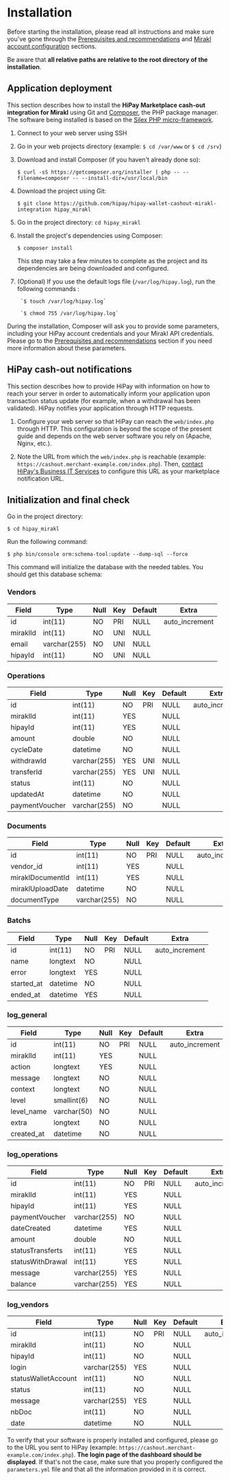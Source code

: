 # Installation

Before starting the installation, please read all instructions and make sure you've gone through the [Prerequisites and recommendations](https://developer.hipay.com/doc/hipay-marketplace-cashout-mirakl-integration/#prerequisites-and-recommendations) and [Mirakl account configuration](https://developer.hipay.com/doc/hipay-marketplace-cashout-mirakl-integration/#mirakl-account-configuration) sections. 

Be aware that **all relative paths are relative to the root directory of the installation**.

## Application deployment

This section describes how to install the **HiPay Marketplace cash-out integration for Mirakl** using Git and [Composer](https://getcomposer.org/), the PHP package manager. The software being installed is based on the [Silex PHP micro-framework](http://silex.sensiolabs.org/).

1. Connect to your web server using SSH

2. Go in your web projects directory (example: `$ cd /var/www` or `$ cd /srv`)
	
3. Download and install Composer (if you haven't already done so): 

	`$ curl -sS https://getcomposer.org/installer | php -- --filename=composer -- --install-dir=/usr/local/bin`
	
4. Download the project using Git:

	`$ git clone https://github.com/hipay/hipay-wallet-cashout-mirakl-integration hipay_mirakl`

5. Go in the project directory: `cd hipay_mirakl`

6. Install the project's dependencies using Composer:

	`$ composer install` 
	
	This step may take a few minutes to complete as the project and its dependencies are being downloaded and configured.
7. (Optional) If you use the default logs file (`/var/log/hipay.log`), run the following commands : 
        
        `$ touch /var/log/hipay.log`

        `$ chmod 755 /var/log/hipay.log`

During the installation, Composer will ask you to provide some parameters, including your HiPay account credentials and your Mirakl API credentials. Please go to the [Prerequisites and recommendations](https://developer.hipay.com/doc/hipay-marketplace-cashout-mirakl-integration/#prerequisites-and-recommendations) section if you need more information about these parameters.

## HiPay cash-out notifications

This section describes how to provide HiPay with information on how to reach your server in order to automatically inform your application upon transaction status update (for example, when a withdrawal has been validated). HiPay notifies your application through HTTP requests.

1. Configure your web server so that HiPay can reach the `web/index.php` through HTTP. This configuration is beyond the scope of the present guide and depends on the web server software you rely on (Apache, Nginx, etc.).

2. Note the URL from which the `web/index.php` is reachable (example: `https://cashout.merchant-example.com/index.php`). Then, [contact HiPay's Business IT Services](https://support.hipay.com) to configure this URL as your marketplace notification URL.

## Initialization and final check

Go in the project directory: 

	$ cd hipay_mirakl

Run the following command:

	$ php bin/console orm:schema-tool:update --dump-sql --force

This command will initialize the database with the needed tables. You should get this database schema:
	
### Vendors

| Field    | Type         | Null | Key | Default | Extra          |
|----------|--------------|------|-----|---------|----------------|
| id       | int(11)      | NO   | PRI | NULL    | auto_increment |
| miraklId | int(11)      | NO   | UNI | NULL    |                |
| email    | varchar(255) | NO   | UNI | NULL    |                |
| hipayId  | int(11)      | NO   | UNI | NULL    |                |

### Operations

| Field          | Type         | Null | Key | Default | Extra          |
|----------------|--------------|------|-----|---------|----------------|
| id             | int(11)      | NO   | PRI | NULL    | auto_increment |
| miraklId       | int(11)      | YES  |     | NULL    |                |
| hipayId        | int(11)      | YES  |     | NULL    |                |
| amount         | double       | NO   |     | NULL    |                |
| cycleDate      | datetime     | NO   |     | NULL    |                |
| withdrawId     | varchar(255) | YES  | UNI | NULL    |                |
| transferId     | varchar(255) | YES  | UNI | NULL    |                |
| status         | int(11)      | NO   |     | NULL    |                |
| updatedAt      | datetime     | NO   |     | NULL    |                |
| paymentVoucher | varchar(255) | NO   |     | NULL    |                |

### Documents

| Field            | Type         | Null | Key | Default | Extra          |
|------------------|--------------|------|-----|---------|----------------|
| id               | int(11)      | NO   | PRI | NULL    | auto_increment |
| vendor_id        | int(11)      | YES  |     | NULL    |                |
| miraklDocumentId | int(11)      | YES  |     | NULL    |                |
| miraklUploadDate | datetime     | NO   |     | NULL    |                |
| documentType     | varchar(255) | NO   |     | NULL    |                |

### Batchs

| Field            | Type         | Null | Key | Default | Extra          |
|------------------|--------------|------|-----|---------|----------------|
| id               | int(11)      | NO   | PRI | NULL    | auto_increment |
| name             | longtext     | NO   |     | NULL    |                |
| error            | longtext     | YES  |     | NULL    |                |
| started_at       | datetime     | NO   |     | NULL    |                |
| ended_at         | datetime     | YES  |     | NULL    |                |

### log_general

| Field            | Type         | Null | Key | Default | Extra          |
|------------------|--------------|------|-----|---------|----------------|
| id               | int(11)      | NO   | PRI | NULL    | auto_increment |
| miraklId         | int(11)      | YES  |     | NULL    |                |
| action           | longtext     | YES  |     | NULL    |                |
| message          | longtext     | NO   |     | NULL    |                |
| context          | longtext     | NO   |     | NULL    |                |
| level            | smallint(6)  | NO   |     | NULL    |                |
| level_name       | varchar(50)  | NO   |     | NULL    |                |
| extra            | longtext     | NO   |     | NULL    |                |
| created_at       | datetime     | NO   |     | NULL    |                |

### log_operations

| Field            | Type         | Null | Key | Default | Extra          |
|------------------|--------------|------|-----|---------|----------------|
| id               | int(11)      | NO   | PRI | NULL    | auto_increment |
| miraklId         | int(11)      | YES  |     | NULL    |                |
| hipayId          | int(11)      | YES  |     | NULL    |                |
| paymentVoucher   | varchar(255) | NO   |     | NULL    |                |
| dateCreated      | datetime     | YES  |     | NULL    |                |
| amount           | double       | NO   |     | NULL    |                |
| statusTransferts | int(11)      | YES  |     | NULL    |                |
| statusWithDrawal | int(11)      | YES  |     | NULL    |                |
| message          | varchar(255) | YES  |     | NULL    |                |
| balance          | varchar(255) | YES  |     | NULL    |                |

### log_vendors

| Field               | Type         | Null | Key | Default | Extra          |
|---------------------|--------------|------|-----|---------|----------------|
| id                  | int(11)      | NO   | PRI | NULL    | auto_increment |
| miraklId            | int(11)      | NO   |     | NULL    |                |
| hipayId             | int(11)      | NO   |     | NULL    |                |
| login               | varchar(255) | YES  |     | NULL    |                |
| statusWalletAccount | int(11)      | NO   |     | NULL    |                |
| status              | int(11)      | NO   |     | NULL    |                |
| message             | varchar(255) | YES  |     | NULL    |                |
| nbDoc               | int(11)      | NO   |     | NULL    |                |
| date                | datetime     | NO   |     | NULL    |                |

To verify that your software is properly installed and configured, please go to the URL you sent to HiPay (example: `https://cashout.merchant-example.com/index.php`). **The login page of the dashboard should be displayed**. If that's not the case, make sure that you properly configured the `parameters.yml` file and that all the information provided in it is correct.